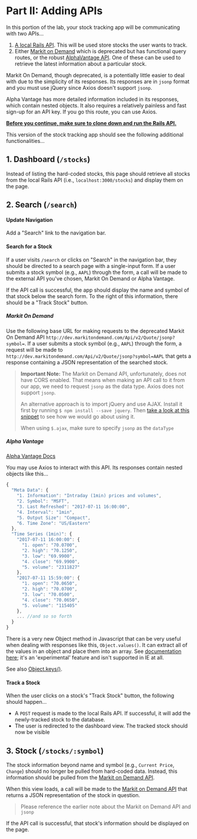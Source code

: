 # Part II: Adding APIs

In this portion of the lab, your stock tracking app will be communicating with two APIs...
  1. [A local Rails API](https://github.com/ga-wdi-exercises/react-router-lab-api). This will be used store stocks the user wants to track.
  1. Either [Markit on Demand](http://dev.markitondemand.com/MODApis/) which is deprecated but has functional query routes, or the robust [AlphaVantage API](https://www.alphavantage.co/). One of these can be used to retrieve the latest information about a particular stock.

Markit On Demand, though deprecated, is a potentially little easier to deal with due to the simplicity of its responses. Its responses are in `jsonp` format and you must use jQuery since Axios doesn't support `jsonp`.

Alpha Vantage has more detailed information included in its responses, which contain nested objects. It also requires a relatively painless and fast sign-up for an API key. If you go this route, you can use Axios.

**[Before you continue, make sure to clone down and run the Rails API.](https://github.com/ga-wdi-exercises/react-router-lab-api)**

This version of the stock tracking app should see the following additional functionalities...

## 1. Dashboard (`/stocks`)

Instead of listing the hard-coded stocks, this page should retrieve all stocks from the local Rails API (i.e., `localhost:3000/stocks`) and display them on the page.

## 2. Search (`/search`)

#### Update Navigation

Add a "Search" link to the navigation bar.

#### Search for a Stock

If a user visits `/search` or clicks on "Search" in the navigation bar, they should be directed to a search page with a single-input form. If a user submits a stock symbol (e.g., `AAPL`) through the form, a call will be made to the external API you've chosen, Markit On Demand or Alpha Vantage.

If the API call is successful, the app should display the name and symbol of that stock below the search form. To the right of this information, there should be a "Track Stock" button.

##### Markit On Demand

Use the following base URL for making requests to the deprecated Markit On Demand API `http://dev.markitondemand.com/Api/v2/Quote/jsonp?symbol=`. If a user submits a stock symbol (e.g., `AAPL`) through the form, a request will be made to `http://dev.markitondemand.com/Api/v2/Quote/jsonp?symbol=AAPL` that gets a response containing a JSON representation of the searched stock.

> **Important Note:** The Markit on Demand API, unfortunately, does not have CORS enabled. That means when making an API call to it from our app, we need to request `jsonp` as the data type. Axios does not support `jsonp`.
>
> An alternative approach is to import jQuery and use AJAX. Install it first by running `$ npm install --save jquery`. Then [take a look at this snippet](https://github.com/ga-wdi-exercises/react-omdb/commit/70c28576d35e93331d37a425e45b73127f0713b3#diff-a2c44f5da6f2e8575db9456a7e28d50c) to see how we would go about using it.
>
> When using `$.ajax`, make sure to specify `jsonp` as the `dataType`

##### Alpha Vantage

[Alpha Vantage Docs](https://www.alphavantage.co/documentation/)

You may use Axios to interact with this API. Its responses contain nested objects like this...

```js
{
  "Meta Data": {
    "1. Information": "Intraday (1min) prices and volumes",
    "2. Symbol": "MSFT",
    "3. Last Refreshed": "2017-07-11 16:00:00",
    "4. Interval": "1min",
    "5. Output Size": "Compact",
    "6. Time Zone": "US/Eastern"
  },
  "Time Series (1min)": {
    "2017-07-11 16:00:00": {
      "1. open": "70.0700",
      "2. high": "70.1250",
      "3. low": "69.9900",
      "4. close": "69.9900",
      "5. volume": "2311827"
    },
    "2017-07-11 15:59:00": {
      "1. open": "70.0650",
      "2. high": "70.0700",
      "3. low": "70.0500",
      "4. close": "70.0650",
      "5. volume": "115405"
    },
    ... //and so so forth
  }
}
```

There is a very new Object method in Javascript that can be very useful when dealing with responses like this, `Object.values()`. It can extract all of the values in an object and place them into an array. See [documentation here](https://developer.mozilla.org/en-US/docs/Web/JavaScript/Reference/Global_Objects/Object/values); it's an 'experimental' feature and isn't supported in IE at all.

See also [Object.keys()](https://developer.mozilla.org/en-US/docs/Web/JavaScript/Reference/Global_Objects/Object/keys).


#### Track a Stock

When the user clicks on a stock's "Track Stock" button, the following should happen...
- A `POST` request is made to the local Rails API. If successful, it will add the newly-tracked stock to the database.
- The user is redirected to the dashboard view. The tracked stock should now be visible

## 3. Stock (`/stocks/:symbol`)

The stock information beyond name and symbol (e.g., `Current Price`, `Change`) should no longer be pulled from hard-coded data. Instead, this information should be pulled from the [Markit on Demand API](http://dev.markitondemand.com/MODApis/).

When this view loads, a call will be made to the [Markit on Demand API](http://dev.markitondemand.com/MODApis/) that returns a JSON representation of the stock in question.

> Please reference the earlier note about the Markit on Demand API and `jsonp`

If the API call is successful, that stock's information should be displayed on the page.
